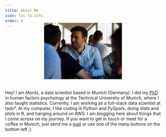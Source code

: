 ```yaml
---
title: About Me
icon: fas fa-info
order: 4
---
```


<figure style="width: 50%; margin: -2rem auto 2rem;">
  <img src="/resources/images/pic.jpg"/>
</figure>

Hey! I am Moritz, a data scientist based in Munich (Germany). I did my [PhD](https://mediatum.ub.tum.de/doc/1432904/1432904.pdf) in human factors psychology at the Technical University of Munich, where I also taught statistics. Currently, I am working as a full-stack data scientist at tado°. At my computer, I like coding in Python and PySpark, doing stats and plots in R, and hanging around on AWS. I am blogging here about things that I come across on my journey. If you want to get in touch or meet for a coffee in Munich, just send me a <a href="mailto:moritzjkoerber@gmail.com">mail</a> or use one of the many buttons on the bottom left ;)
